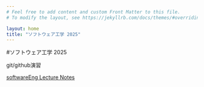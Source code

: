 ```yaml
---
# Feel free to add content and custom Front Matter to this file.
# To modify the layout, see https://jekyllrb.com/docs/themes/#overriding-theme-defaults

layout: home
title: "ソフトウェア工学 2025"
---
```


#ソフトウェア工学 2025

git/github演習

[softwareEng Lecture Notes](/softwareEng2025.md)